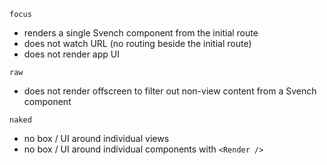 `focus`

- renders a single Svench component from the initial route
- does not watch URL (no routing beside the initial route)
- does not render app UI

`raw`

- does not render offscreen to filter out non-view content from a Svench component

`naked`

- no box / UI around individual views
- no box / UI around individual components with `<Render />`
